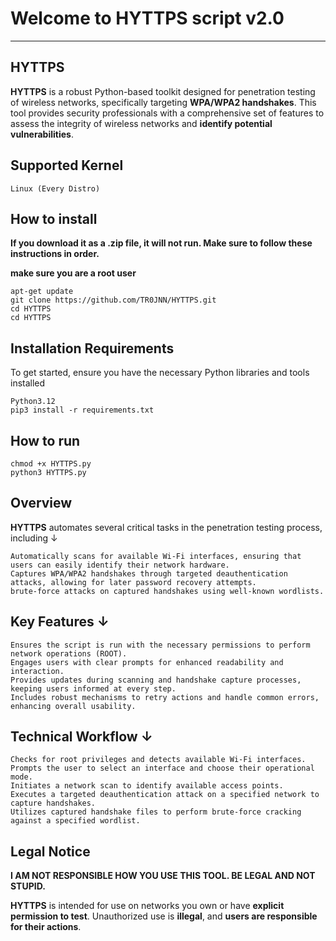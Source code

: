 # Welcome to HYTTPS script v2.0

_________

## HYTTPS

**HYTTPS** is a robust Python-based toolkit designed for penetration testing of wireless networks, specifically targeting **WPA/WPA2 handshakes**. This tool provides security professionals with a comprehensive set of features to assess the integrity of wireless networks and **identify potential vulnerabilities**.

## Supported Kernel

    Linux (Every Distro)

## How to install

**If you download it as a .zip file, it will not run. Make sure to follow these instructions in order.**

**make sure you are a root user**

    apt-get update
    git clone https://github.com/TR0JNN/HYTTPS.git
    cd HYTTPS
    cd HYTTPS

## Installation Requirements

To get started, ensure you have the necessary Python libraries and tools installed

    Python3.12
    pip3 install -r requirements.txt

## How to run

    chmod +x HYTTPS.py
    python3 HYTTPS.py

## Overview

**HYTTPS** automates several critical tasks in the penetration testing process, including ↓

    Automatically scans for available Wi-Fi interfaces, ensuring that users can easily identify their network hardware.
    Captures WPA/WPA2 handshakes through targeted deauthentication attacks, allowing for later password recovery attempts.
    brute-force attacks on captured handshakes using well-known wordlists.

## Key Features ↓

    Ensures the script is run with the necessary permissions to perform network operations (ROOT).
    Engages users with clear prompts for enhanced readability and interaction.
    Provides updates during scanning and handshake capture processes, keeping users informed at every step.
    Includes robust mechanisms to retry actions and handle common errors, enhancing overall usability.

## Technical Workflow ↓

    Checks for root privileges and detects available Wi-Fi interfaces.
    Prompts the user to select an interface and choose their operational mode.
    Initiates a network scan to identify available access points.
    Executes a targeted deauthentication attack on a specified network to capture handshakes.
    Utilizes captured handshake files to perform brute-force cracking against a specified wordlist.

## Legal Notice

**I AM NOT RESPONSIBLE HOW YOU USE THIS TOOL. BE LEGAL AND NOT STUPID.**

**HYTTPS** is intended for use on networks you own or have **explicit permission to test**. Unauthorized use is **illegal**, and **users are responsible for their actions**.
